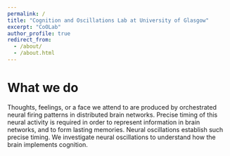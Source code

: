 ```yaml
---
permalink: /
title: "Cognition and Oscillations Lab at University of Glasgow"
excerpt: "CoOLab"
author_profile: true
redirect_from: 
  - /about/
  - /about.html
---
```

What we do
======
Thoughts, feelings, or a face we attend to are produced by orchestrated neural firing patterns in distributed brain networks. Precise timing of this neural activity is required in order to represent information in brain networks, and to form lasting memories. Neural oscillations establish such precise timing. We investigate neural oscillations to understand how the brain implements cognition. 
